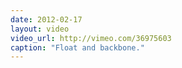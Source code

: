 ```yaml
---
date: 2012-02-17
layout: video
video_url: http://vimeo.com/36975603
caption: "Float and backbone."
---
```


